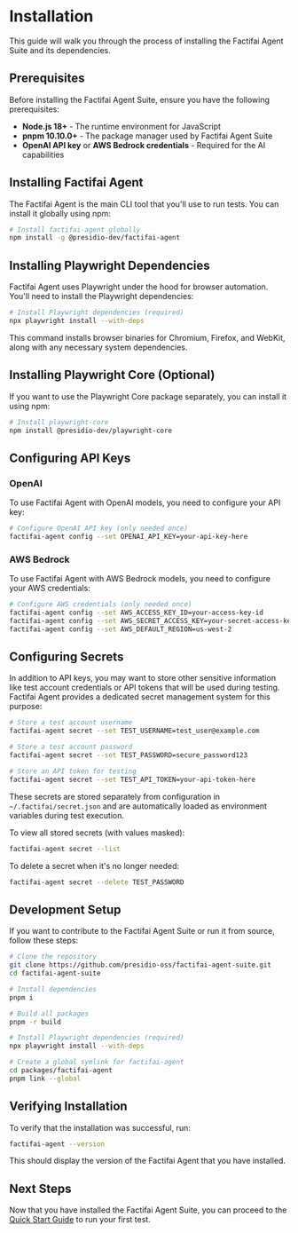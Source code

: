 # Installation

This guide will walk you through the process of installing the Factifai Agent Suite and its dependencies.

## Prerequisites

Before installing the Factifai Agent Suite, ensure you have the following prerequisites:

- **Node.js 18+** - The runtime environment for JavaScript
- **pnpm 10.10.0+** - The package manager used by Factifai Agent Suite
- **OpenAI API key** or **AWS Bedrock credentials** - Required for the AI capabilities

## Installing Factifai Agent

The Factifai Agent is the main CLI tool that you'll use to run tests. You can install it globally using npm:

```bash
# Install factifai-agent globally
npm install -g @presidio-dev/factifai-agent
```

## Installing Playwright Dependencies

Factifai Agent uses Playwright under the hood for browser automation. You'll need to install the Playwright dependencies:

```bash
# Install Playwright dependencies (required)
npx playwright install --with-deps
```

This command installs browser binaries for Chromium, Firefox, and WebKit, along with any necessary system dependencies.

## Installing Playwright Core (Optional)

If you want to use the Playwright Core package separately, you can install it using npm:

```bash
# Install playwright-core
npm install @presidio-dev/playwright-core
```

## Configuring API Keys

### OpenAI

To use Factifai Agent with OpenAI models, you need to configure your API key:

```bash
# Configure OpenAI API key (only needed once)
factifai-agent config --set OPENAI_API_KEY=your-api-key-here
```

### AWS Bedrock

To use Factifai Agent with AWS Bedrock models, you need to configure your AWS credentials:

```bash
# Configure AWS credentials (only needed once)
factifai-agent config --set AWS_ACCESS_KEY_ID=your-access-key-id
factifai-agent config --set AWS_SECRET_ACCESS_KEY=your-secret-access-key
factifai-agent config --set AWS_DEFAULT_REGION=us-west-2
```

## Configuring Secrets

In addition to API keys, you may want to store other sensitive information like test account credentials or API tokens that will be used during testing. Factifai Agent provides a dedicated secret management system for this purpose:

```bash
# Store a test account username
factifai-agent secret --set TEST_USERNAME=test_user@example.com

# Store a test account password
factifai-agent secret --set TEST_PASSWORD=secure_password123

# Store an API token for testing
factifai-agent secret --set TEST_API_TOKEN=your-api-token-here
```

These secrets are stored separately from configuration in `~/.factifai/secret.json` and are automatically loaded as environment variables during test execution.

To view all stored secrets (with values masked):

```bash
factifai-agent secret --list
```

To delete a secret when it's no longer needed:

```bash
factifai-agent secret --delete TEST_PASSWORD
```

## Development Setup

If you want to contribute to the Factifai Agent Suite or run it from source, follow these steps:

```bash
# Clone the repository
git clone https://github.com/presidio-oss/factifai-agent-suite.git
cd factifai-agent-suite

# Install dependencies
pnpm i

# Build all packages
pnpm -r build

# Install Playwright dependencies (required)
npx playwright install --with-deps

# Create a global symlink for factifai-agent
cd packages/factifai-agent
pnpm link --global
```

## Verifying Installation

To verify that the installation was successful, run:

```bash
factifai-agent --version
```

This should display the version of the Factifai Agent that you have installed.

## Next Steps

Now that you have installed the Factifai Agent Suite, you can proceed to the [Quick Start Guide](/getting-started/quick-start) to run your first test.
